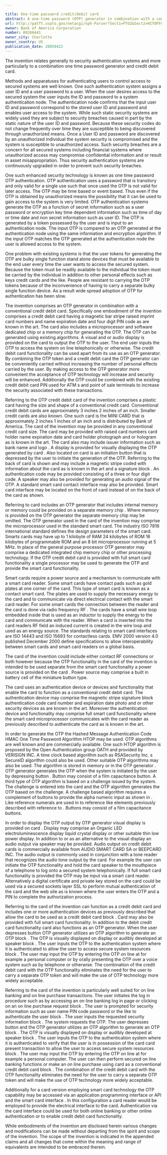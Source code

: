 ```yaml
---

title: One-time password credit/debit card
abstract: A one-time password (OTP) generator in combination with a conventional credit/debit card comprising a card having a magnetic bar stripe, raised imprint card numbers and name, expiration date and four digit code as are known in the art is provided. Full smart card functionality may also be provided. The card also includes a microprocessor and software, dedicated chip or a memory chip for generating the OTP. A visual and/or audio display is provided on the card to output the OTP to the user. The end user inputs the OTP to access the secured system. The credit/debit card functionality may be used apart from the OTP generator functionality.
url: http://patft.uspto.gov/netacgi/nph-Parser?Sect1=PTO2&Sect2=HITOFF&p=1&u=%2Fnetahtml%2FPTO%2Fsearch-adv.htm&r=1&f=G&l=50&d=PALL&S1=08266441&OS=08266441&RS=08266441
owner: Bank of America Corporation
number: 08266441
owner_city: Charlotte
owner_country: US
publication_date: 20050422
---
```

The invention relates generally to security authentication systems and more particularly to a combination one time password generator and credit debit card.

Methods and apparatuses for authenticating users to control access to secured systems are well known. One such authentication system assigns a user ID and a user password to a user. When the user desires access to the secured system the user inputs the ID and password to a system authentication node. The authentication node confirms that the input user ID and password correspond to the stored user ID and password and enables user access to the system. While such static security systems are widely used they are subject to security breaches caused in part by the static nature of the user ID and password. Because these security codes do not change frequently over time they are susceptible to being discovered through unauthorized means. Once a User ID and password are discovered by an unauthorized individual the system security is compromised and the system is susceptible to unauthorized access. Such security breaches are a concern for all secured systems including financial systems where unauthorized access may compromise confidential information and or result in asset misappropriation. Thus security authentication systems are continuously upgraded in order to prevent such security breaches.

One such enhanced security technology is known as one time password OTP authentication. OTP authentication uses a password that is transitory and only valid for a single use such that once used the OTP is not valid for later access. The OTP may be time based or event based. Thus even if the OTP is obtained by unauthorized means the possibility that it can be used to gain access to the system is very limited. OTP authentication systems generate the OTP as a function of secret information such as a user password or encryption key time dependent information such as time of day or time date and non secret information such as user ID. The OTP is generated by a token possessed by the user and is input to an authentication node. The input OTP is compared to an OTP generated at the authentication node using the same information and encryption algorithm. If the input OTP matches the OTP generated at the authentication node the user is allowed access to the system.

One problem with existing systems is that the user tokens for generating the OTP are bulky single function stand alone devices that must be available to the end user every time the user wants to access the secured system. Because the token must be readily available to the individual the token must be carried by the individual in addition to other personal effects such as keys credit cards and the like. People are resistant to carrying the OTP tokens because of the inconvenience of having to carry a separate bulky single function device. As a result wide spread adoption of OTP for authentication has been slow.

The invention comprises an OTP generator in combination with a conventional credit debit card. Specifically one embodiment of the invention comprises a credit debit card having a magnetic bar stripe raised imprint card numbers and name expiration date and four digit PIN code as are known in the art. The card also includes a microprocessor and software dedicated chip or a memory chip for generating the OTP. The OTP can be generated using existing algorithms. A visual and or audio display is provided on the card to output the OTP to the user. The end user inputs the OTP to access the system on line telephonically or otherwise. The credit debit card functionality can be used apart from its use as an OTP generator. By combining the OTP token and a credit debit card the OTP generator can be conveniently carried without increasing the number of personal effects carried by the user. By making access to the OTP generator more convenient the acceptance of OTP technology will increase and security will be enhanced. Additionally the OTP could be combined with the existing credit debit card PIN used for ATM s and point of sale terminals to increase the security associated with these transactions.

Referring to the OTP credit debit card of the invention comprises a plastic card having the size and shape of a conventional credit card. Conventional credit debit cards are approximately 3 inches 2 inches of an inch. Smaller credit cards are also known. One such card is the MINI CARD that is approximately 2 inches 1 inches of an inch and is distributed by Bank of America. The card of the invention may be provided in any conventional credit card size. The card may be provided with raised card numbers card holder name expiration date and card holder photograph and or hologram as is known in the art. The card also may include issuer information such as bank name and logo . A display is provided for visually displaying the OTP generated by card . Also located on card is an initiation button that is depressed by the user to initiate the generation of the OTP. Referring to the back of card is shown and may include a magnetic stripe coded with information about the card as is known in the art and a signature block . An authentication code may be provided consisting of a three or four digit code. A speaker may also be provided for generating an audio signal of the OTP. A standard smart card contact interface may also be provided. Smart card interface may be located on the front of card instead of on the back of the card as shown.

Referring to card includes an OTP generator that includes internal memory or memory could be provided on a separate memory chip . Where memory is provided on the OTP generator the separate memory chip may be omitted. The OTP generator used in the card of the invention may comprise the microprocessor used in the standard smart card. The industry ISO 7816 international standard defines the design parameters of the smart card. Smarts cards may have up to 1 kilobyte of RAM 24 kilobytes of ROM 16 kilobytes of programmable ROM and an 8 bit microprocessor running at 5 MHz. In place of the general purpose processor OTP generator may comprise a dedicated integrated chip memory chip or other processing technology. If the OTP credit debit card is provided with full smart card functionality a single processor may be used to generate the OTP and provide the smart card functionality.

Smart cards require a power source and a mechanism to communicate with a smart card reader. Some smart cards have contact pads such as gold plates at one corner of the card. This type of smart card is known as a contact smart card. The plates are used to supply the necessary energy to the card and to communicate via direct electrical contact with the smart card reader. For some smart cards the connection between the reader and the card is done via radio frequency RF . The cards have a small wire loop embedded inside that is used as an inductor to supply the energy to the card and communicate with the reader. When a card is inserted into the card readers RF field an induced current is created in the wire loop and used as an energy source. The standards relating to smart card interfaces are ISO 14443 and ISO 15693 for contactless cards. EMV 2000 version 4.0 published December 2000 define specifications to allow interoperability between smart cards and smart card readers on a global basis.

The card of the invention could include either contact RF connections or both however because the OTP functionality in the card of the invention is intended to be used separate from the smart card functionality a power source is provided on the card . Power source may comprise a built in battery cell of the miniature button type.

The card uses an authentication device or devices and functionality that enable the card to function as a conventional credit debit card. The authentication device may comprise the magnetic stripe signature block authentication code card number and expiration date photo and or other security devices as are known in the art. Moreover the authentication device and functionality may comprise full smart card functionality where the smart card microprocessor communicates with the card reader as previously described to authenticate the card as is known in the art.

In order to generate the OTP the Hashed Message Authentication Code HMAC One Time Password Algorithm HTOP may be used. OTP algorithms are well known and are commercially available. One such HTOP algorithm is proposed by the Open Authentication group OATH and provided by VERISIGN INC. A time clock based algorithm such as RSASecurity Inc. s SecureID algorithm could also be used. Other suitable OTP algorithms may also be used. The algorithm is stored in memory or in the OTP generator . OTP generator generates the OTP when the system is initiated by the user by depressing button . Button may consist of a film capacitance button. A third type of OTP algorithm is based on a challenge issued by the system. The challenge is entered into the card and the OTP algorithm generates the OTP based on the challenge. A challenge based algorithm requires a complement of buttons to provide the alpha numeric input as shown in . Like reference numerals are used in to reference like elements previously described with reference to . Buttons may consist of a film capacitance buttons.

In order to display the OTP output by OTP generator visual display is provided on card . Display may comprise an Organic LED electroluminescence display liquid crystal display or other suitable thin low power display. In addition to or as an alternative to the visual display an audio output via speaker may be provided. Audio output on credit debit cards is commercially available from AUDIO SMART CARD SA or BEEPCARD INC. The audio output is commonly used in conjunction with a tone reader that recognizes the audio tone output by the card. For example the user can initiate the OTP functionality and hold the card speaker to the mouthpiece of a telephone to log onto a secured system telephonically. If full smart card functionality is provided the OTP may be input via a smart card reader. Alternatively a digital certificate and private key stored on the card could be used via a secured sockets layer SSL to perform mutual authentication of the card and the web site as is known where the user enters the OTP and a PIN to complete the authorization process.

Referring to the card of the invention can function as a credit debit card and includes one or more authentication devices as previously described that allow the card to be used as a credit debit card block . Card may also be provided with full smart card functionality. In addition to the debit credit card functionality card also functions as an OTP generator. When the user depresses button OTP generator utilizes an OTP algorithm to generate an OTP block . The OTP is visually displayed on display or audibly developed at speaker block . The user inputs the OTP to the authentication system where it is authenticated to allow the user to access secure system resources block . The user may input the OTP by entering the OTP on line at for example a personal computer or by orally presenting the OTP over a voice system such as by telephone or otherwise. The combination of the credit debit card with the OTP functionality eliminates the need for the user to carry a separate OTP token and will make the use of OTP technology more widely acceptable.

Referring to the card of the invention is particularly well suited for on line banking and on line purchase transactions. The user initiates the log in procedure such as by accessing an on line banking log in page or clicking on an on line purchase request block . The user is prompted for security information such as user name PIN code password or the like to authenticate the user block . The user inputs the requested security information block . The system requests the OTP. The user depresses button and the OTP generator utilizes an OTP algorithm to generate an OTP block . The OTP is visually displayed on display or audibly developed at speaker block . The user inputs the OTP to the authentication system where it is authenticated to verify that the user is in possession of the card card present transaction to allow the user to access secure system resources block . The user may input the OTP by entering the OTP on line at for example a personal computer. The user can then perform secured on line banking functions or make an on line purchase using card as a conventional credit debit card block . The combination of the credit debit card with the OTP functionality eliminates the need for the user to carry a separate OTP token and will make the use of OTP technology more widely acceptable.

Additionally for a card version employing smart card technology the OTP capability may be accessed via an application programming interface or API and the smart card interface . In this configuration a card reader would be employed to provide the electrical interface to the card. Authentication via the card interface could be used for both online banking or other online authentication or to enable credit debit card functionality.

While embodiments of the invention are disclosed herein various changes and modifications can be made without departing from the spirit and scope of the invention. The scope of the invention is indicated in the appended claims and all changes that come within the meaning and range of equivalents are intended to be embraced therein.

